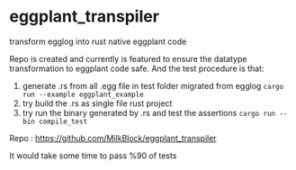 # eggplant_transpiler

transform egglog into rust native eggplant code

Repo is created and currently is featured to ensure the datatype transformation to eggplant code safe. And the test procedure is that:
1. generate .rs from all .egg file in test folder migrated from egglog
      `cargo run --example eggplant_example`
3. try build the .rs as single file rust project
4. try run the binary generated by .rs and test the assertions
     `cargo run --bin compile_test` 

Repo : 
https://github.com/MilkBlock/eggplant_transpiler

It would take some time to pass %90 of tests
